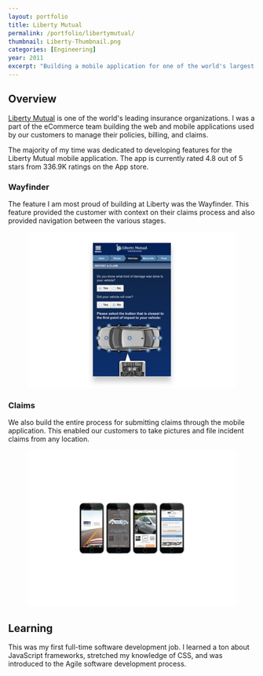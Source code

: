 ```yaml
---
layout: portfolio
title: Liberty Mutual
permalink: /portfolio/libertymutual/
thumbnail: Liberty-Thumbnail.png
categories: [Engineering]
year: 2011
excerpt: "Building a mobile application for one of the world's largest insurance companies."
---
```


## Overview

<a href="https://www.libertymutual.com/" target="_blank">Liberty Mutual</a> is one of the world's leading insurance organizations. I was a part of the eCommerce team building the web and mobile applications used by our customers to manage their policies, billing, and claims.

The majority of my time was dedicated to developing features for the Liberty Mutual mobile application. The app is currently rated 4.8 out of 5 stars from 336.9K ratings on the App store.

### Wayfinder

The feature I am most proud of building at Liberty was the Wayfinder. This feature provided the customer with context on their claims process and also provided navigation between the various stages.

<figure><img src="/assets/images/libertymutual/stepper.png" alt="Mobile application forms steps"></figure>

### Claims

We also build the entire process for submitting claims through the mobile application. This enabled our customers to take pictures and file incident claims from any location.

<figure><img src="/assets/images/libertymutual/Claims.png" alt="Claims mobile application"></figure>

## Learning

This was my first full-time software development job. I learned a ton about JavaScript frameworks, stretched my knowledge of CSS, and was introduced to the Agile software development process.



      